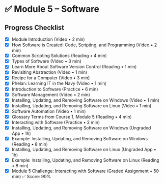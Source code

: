 # ✅ Module 5 – Software

## Progress Checklist

- [x] Module Introduction (Video • 2 min)  
- [x] How Software is Created: Code, Scripting, and Programming (Video • 2 min)  
- [x] Common Scripting Solutions (Reading • 4 min)  
- [x] Types of Software (Video • 3 min)  
- [x] Learn More About Software Version Control (Reading • 1 min)  
- [x] Revisiting Abstraction (Video • 1 min)  
- [x] Recipe for a Computer (Video • 3 min)  
- [x] Phelan: Learning IT in the Navy (Video • 1 min)  
- [x] Introduction to Software (Practice • 6 min)  
- [x] Software Management (Video • 2 min)  
- [x] Installing, Updating, and Removing Software on Windows (Video • 1 min)  
- [x] Installing, Updating, and Removing Software on Linux (Video • 1 min)  
- [x] Software Automation (Video • 1 min)  
- [x] Glossary Terms from Course 1, Module 5 (Reading • 4 min)  
- [x] Interacting with Software (Practice • 2 min)  
- [x] Installing, Updating, and Removing Software on Windows (Ungraded App • 1h)  
- [x] Example: Installing, Updating, and Removing Software on Windows (Reading • 8 min)  
- [x] Installing, Updating, and Removing Software on Linux (Ungraded App • 1h)  
- [x] Example: Installing, Updating, and Removing Software on Linux (Reading • 8 min)  
- [x] Module 5 Challenge: Interacting with Software (Graded Assignment • 50 min) ✅ Score: 90%
